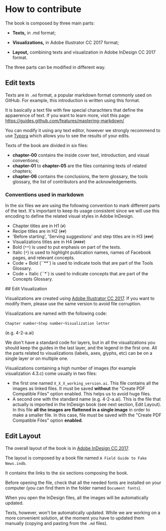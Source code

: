 # How to contribute

The book is composed by three main parts:

* **Texts,** in .md format;


* **Visualizations,** in Adobe Illustrator CC 2017 format;
* **Layout,** combining texts and visualization in Adobe InDesign CC 2017 format.

The three parts can be modified in different way.

## Edit texts

Texts are in `.md` format, a popular markdown format commonly used on GitHub. For example, this introduction is written using this format.

It is basically a text file with few special charachters that define the appaerence of text. If you want to learn more, visit this page: https://guides.github.com/features/mastering-markdown/

You can modify it using any text editor, however we strongly recommend to use [Typora](https://typora.io/) which allows you to see the results of your edits.

Texts of the book are divided in six files:

* **chapter-00** contains the inside cover text, introduction, and visual conventions;
* **chapter-01** to **chapter-05** are the files containing texts of related chapters;
* **chapter-06** contains the conclusions, the term glossary, the tools glossary, the list of contributors and the acknowledgements.

### Conventions used in markdown

In the six files we are using the following convention to mark different parts of the text. It's important to keep its usage consistent since we will use this encoding to define the related visual styles in Adobe InDesign. 

- Chapter titles are in H1 (`#`)
- Recipe titles are in H2 (`##`)
- 'Before starting', 'Serving suggestions' and step titles are in H3 (`###`)
- Visualizations titles are in H4 (`####`)
- Bold (`**`) is used to put enphasis on part of the texts.
- Italic (`*`) is used to highlight publication names, names of Facebook pages, and relevant concepts.
- Code + Bold (``**`) is used to indicate tools that are part of the Tools Glossary.
- Code + Italic (``*`) is used to indicate concepts that are part of the Concepts Glossary.

## Edit Visualization

Visualizations are created using [Adobe Illustrator CC 2017](http://www.adobe.com/products/illustrator.html). If you want to modify them, please use the same version to avoid file corruption.

Visualizations are named with the following code:

`Chapter number`-`Step number`-`Visualization letter`

(e.g. 4-2-a.ai)

We don't have a standard code for layers, but in all the visualizations you should keep the guides in the last layer, and the legend in the first one. All the parts related to visualizations (labels, axes, glyphs, etc) can be on a single layer or on multiple one.

Visualizations containing a high number of images (for example visualization 4.3.c) come usually in two files:

* the first one named `X_X_X_working_version.ai`. This file contains all the images as linked files. It must be saved **without** the "Create PDF Compatible Files" option enabled. This helps us to avoid huge files.
* A second one with the standard name (e.g. 4-2-a.ai). This is the file that actually is imported in the InDesign book (see next section, Edit Layout). In this file **all the images are flattened in a single image** in order to make a smaller file. In this case, file must be saved with the "Create PDF Compatible Files" option **enabled**.

## Edit Layout

The overall layout of the book is in [Adobe InDesign CC 2017](http://www.adobe.com/products/indesign.html).

The layout is composed by a book file named `A Field Guide to Fake News.indb`.

It contains the links to the six sections composing the book.

Before opening the file, check that all the needed fonts are installed on your computer (you can find them in the folder named `Document fonts`).

When you open the InDesign files, all the images will be automatically updated.

Texts, however, won't be automatically updated. While we are working on a more convenient solution, at the moment you have to updated them manually (copying and pasting from the `.md` files).

